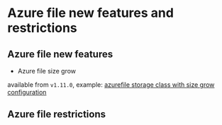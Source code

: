 # Azure file new features and restrictions
## Azure file new features
 - Azure file size grow

available from `v1.11.0`, example: [azurefile storage class with size grow configuration](https://github.com/andyzhangx/demo/blob/master/pv/storageclass-azurefile-sizegrow.yaml)

## Azure file restrictions
